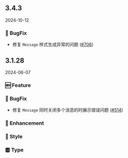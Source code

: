 ## 3.4.3
2024-10-12

### 🐞 BugFix

- 修复 `Message` 样式生成异常的问题 ([#706](https://github.com/sheinsight/shineout-next/pull/706))

## 3.1.28
2024-06-07

### 🆕 Feature

### 🐞 BugFix

- 修复 `Message` 同时关闭多个消息的时展示错误问题 ([#514](https://github.com/sheinsight/shineout-next/pull/514))

### 💎 Enhancement

### 💅 Style

### 🆎 Type




